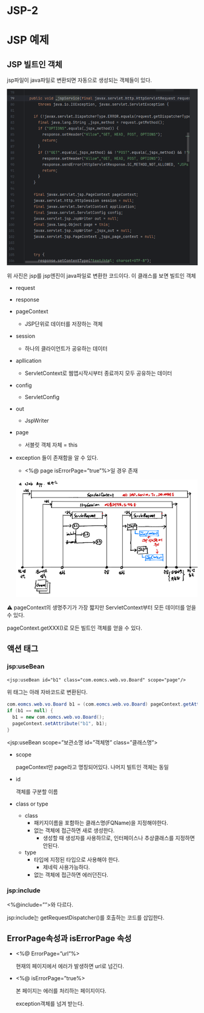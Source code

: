 # JSP-2

# JSP 예제

## JSP 빌트인 객체

jsp파일이 java파일로 변환되면 자동으로 생성되는 객체들이 있다.

![Untitled](JSP-2%20ee1f165aa3ca43b1ae6b0e7ad54f29fb/Untitled.png)

위 사진은 jsp를 jsp엔진이 java파일로 변환한 코드이다. 이 클래스를 보면 빌트인 객체

- request
- response
- pageContext
    - JSP단위로 데이터를 저장하는 객체
- session
    - 하나의 클라이언트가 공유하는 데이터
- apllication
    - ServletContext로 웹앱시작시부터 종료까지 모두 공유하는 데이터
- config
    - ServletConfig
- out
    - JspWriter
- page
    - 서블릿 객체 자체 = this
- exception 들이 존재함을 알 수 있다.
    - <%@ page isErrorPage=”true”%>일 경우 존재
    
    ![Untitled](JSP-2%20ee1f165aa3ca43b1ae6b0e7ad54f29fb/Untitled%201.png)
    

⚠️ pageContext의 생명주기가 가장 짧지만 ServletContext부터 모든 데이터를 얻을 수 있다.

pageContext.getXXX()로 모든 빌트인 객체를 얻을 수 있다.

## 액션 태그

### jsp:useBean

`<jsp:useBean id="b1" class="com.eomcs.web.vo.Board" scope="page"/>`

위 태그는 아래 자바코드로 변환된다.

```java
com.eomcs.web.vo.Board b1 = (com.eomcs.web.vo.Board) pageContext.getAttribute("b1");
if (b1 == null) {
  b1 = new com.eomcs.web.vo.Board();
  pageContext.setAttribute("b1", b1);
}
```

<jsp:useBean scope=”보관소명 id=”객체명” class=”클래스명”\>

- scope
    
    pageContext만 page라고 명칭되어있다. 나머지 빌트인 객체는 동일
    
- id
    
    객체를 구분할 이름
    
- class or type
    - class
        - 패키지이름을 포함하는 클래스명(FQName)을 지정해야한다.
        - 없는 객체에 접근하면 새로 생성한다.
            - 생성할 때 생성자를 사용하므로, 인터페이스나 추상클래스를 지정하면 안된다.
    - type
        - 타입에 지정된 타입으로 사용해야 한다.
            - 제네릭 사용가능하다.
        - 없는 객체에 접근하면 에러던진다.

### jsp:include

<%@include=””>와 다르다.

jsp:include는 getRequestDispatcher()를 호출하는 코드를 삽입한다.

## ErrorPage속성과 isErrorPage 속성

- <%@ ErrorPage=”url”%>
    
    현재의 페이지에서 에러가 발생하면 url로 넘긴다.
    
- <%@ isErrorPage=”true%>
    
    본 페이지는 에러를 처리하는 페이지이다.
    
    exception객체를 넘겨 받는다.